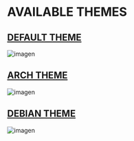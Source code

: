 # AVAILABLE THEMES

## <a href="https://github.com/Filipondios/dwm/blob/main/.themes/Default.md">DEFAULT THEME</a>
![imagen](https://user-images.githubusercontent.com/91225771/177217238-6834a696-3089-412f-be61-f0cf5bca8709.png)

## <a href="https://github.com/Filipondios/dwm/blob/main/.themes/Arch-Derivates.md">ARCH THEME</a>
![imagen](https://user-images.githubusercontent.com/91225771/177427320-d1c70edc-8c4f-4dfb-bda1-8ea516b4eb96.png)

## <a href="https://github.com/Filipondios/dwm/blob/main/.themes/Debian.md">DEBIAN THEME</a>
![imagen](https://user-images.githubusercontent.com/91225771/177655572-4fe69d51-b6a9-45da-83f6-d30258f78718.png)
